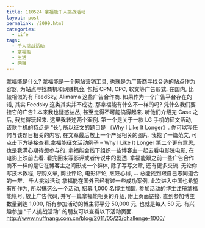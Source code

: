 ```yaml
---
title: 110524 拿福能千人挑战活动
layout: post
permalink: /2099.html
categories:
  - Life
tags:
  - 千人挑战活动
  - 拿福能
  - 生活
  - 网赚
---
```

拿福能是什么? 拿福能是一个网站营销工具, 也就是为广告商寻找合适的站点作为容器, 为站点寻找商机和网赚机会, 包括 CPM, CPC, 软文等广告形式. 在国内, 比较相似的有 FeedSky, Alimama 这些广告合作商. 如果作为一个广告平台存在的话, 其实 Feedsky 这类其实并不成功, 那拿福能有什么不一样的吗? 凭什么我们要挂它的广告? 本来我也疑惑丛丛, 甚至觉得不可能搞得起来. 听他们介绍完 Case 之后, 我觉得玩起来. 这里我转述两个案例. 第一个是关于一款 LG 手机的征文活动, 该款手机的特点是 “长”, 所以征文的题目是 《Why I Like It Longer》. 你可以写任何与该题目相关的内容, 在文章最后放上一个产品相关的图片. 我找了一篇范文, 可点击下方链接查看.拿福能征文活动例子 – Why I Like It Longer 第二个更有意思, 也是我满心期待想参与的. 拿福能会线下组织一些博客主一起去看电影院电影, 在电影上映前去看. 看完回来写影评或者传说中的剧透. 拿福能跟之前一些广告合作商不一样的是它在博客主之间形成一个群体, 除了写写文章, 还有更多交流. 无论你写技术教程, 导购文章, 商业评论, 电影评论, 烹饪心得, … 总能找到跟自己志同道合的一群. &nbsp; 千人挑战活动 拿福能在国外已经有过一些成功案例, 此次进入中国也希望有所作为, 所以搞这么一个活动, 招募 1,000 名博主加盟. 参加活动的博主注册拿福能帐号, 放上广告代码, 并写一篇拿福能相关的介绍, 附上页面链接. 直到参加博主数量到达 1,000, 所有参加活动的博主将平分 50,000 元, 也就是每人 50 元. 有兴趣参加 “千人挑战活动” 的朋友可以查看以下活动页面. http://www.nuffnang.com.cn/blog/2011/05/23/challenge-1000/
